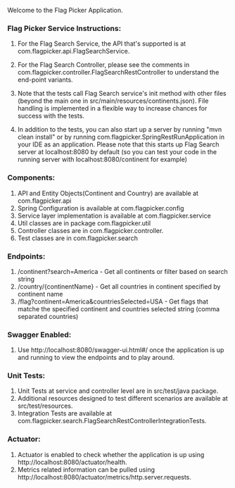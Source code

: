 Welcome to the Flag Picker Application.

### Flag Picker Service Instructions:

1. For the Flag Search Service, the API that's supported is at
   com.flagpicker.api.FlagSearchService.
   
2. For the Flag Search Controller, please see the comments in
   com.flagpicker.controller.FlagSearchRestController
   to understand the end-point variants.
   
3. Note that the tests call Flag Search service's init method with other 
   files (beyond the main one in src/main/resources/continents.json). 
   File handling is implemented in a flexible way to increase chances 
   for success with the tests.
   
4. In addition to the tests, you can also start up a server by running
   "mvn clean install" or by running
   com.flagpicker.SpringRestRunApplication in your IDE as an application. 
   Please note that this starts up Flag Search server at localhost:8080 
   by default (so you can test your code in the running server with localhost:8080/continent
   for example)

### Components:

1. API and Entity Objects(Continent and Country) are available at com.flagpicker.api
2. Spring Configuration is available at com.flagpicker.config
3. Service layer implementation is available at com.flagpicker.service
4. Util classes are in package com.flagpicker.util
5. Controller classes are in com.flagpicker.controller.
6. Test classes are in com.flagpicker.search

### Endpoints:

1. /continent?search=America - Get all continents or filter based on search string
2. /country/{continentName} - Get all countries in continent specified by continent name
3. /flag?continent=America&countriesSelected=USA - Get flags that matche the specified continent and countries selected string (comma separated countries)
    
### Swagger Enabled:

1. Use http://localhost:8080/swagger-ui.html#/ once the application is up and running to view the endpoints and to play around.

### Unit Tests:

1. Unit Tests at service and controller level are in src/test/java package.
2. Additional resources designed to test different scenarios are available at src/test/resources. 
3. Integration Tests are available at com.flagpicker.search.FlagSearchRestControllerIntegrationTests.

### Actuator:

1. Actuator is enabled to check whether the application is up using http://localhost:8080/actuator/health.
2. Metrics related information can be pulled using http://localhost:8080/actuator/metrics/http.server.requests.